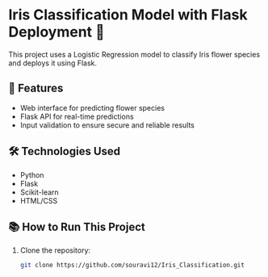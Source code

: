 # Iris Classification Model with Flask Deployment 🌸

This project uses a Logistic Regression model to classify Iris flower species and deploys it using Flask.

## 🚀 Features
- Web interface for predicting flower species
- Flask API for real-time predictions
- Input validation to ensure secure and reliable results

## 🛠️ Technologies Used
- Python
- Flask
- Scikit-learn
- HTML/CSS

## 📚 How to Run This Project
1. Clone the repository:
   ```bash
   git clone https://github.com/souravi12/Iris_Classification.git
